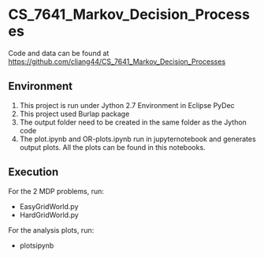 # CS_7641_Markov_Decision_Processes

Code and data can be found at https://github.com/cliang44/CS_7641_Markov_Decision_Processes

## Environment

1. This project is run under Jython 2.7 Environment in Eclipse PyDec
2. This project used Burlap package
3. The output folder need to be created in the same folder as the Jython code
4. The plot.ipynb and OR-plots.ipynb run in jupyternotebook and generates output plots. All the plots can be found in this notebooks.


## Execution 

For the 2 MDP problems, run:
 - EasyGridWorld.py
 - HardGridWorld.py

For the analysis plots, run:
 - plotsipynb
